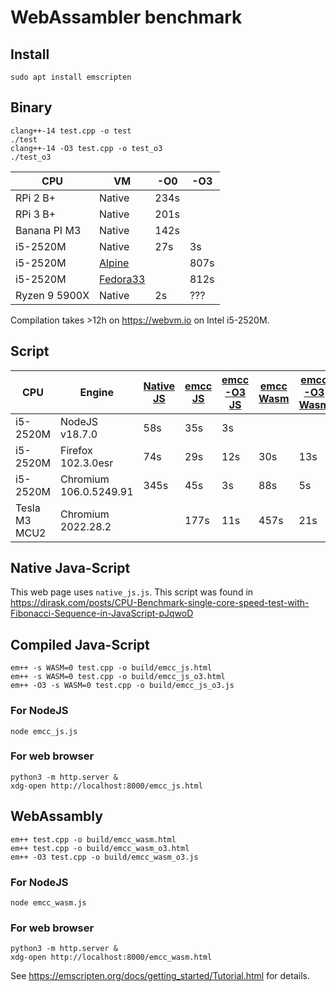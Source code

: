 # WebAssambler benchmark

## Install

```
sudo apt install emscripten
```

## Binary

```
clang++-14 test.cpp -o test
./test
clang++-14 -O3 test.cpp -o test_o3
./test_o3
```

| CPU		| VM		| -O0	| -O3	|
|---------------|-------	|-------|-------|
| RPi 2 B+	|Native		| 234s	|	|
| RPi 3 B+	|Native		| 201s	|	|
| Banana PI M3	|Native		| 142s	|	|
| i5-2520M	|Native		| 27s	| 3s	|
| i5-2520M	|[Alpine](https://bellard.org/jslinux/vm.html?url=alpine-x86.cfg&mem=192)||807s|
| i5-2520M	|[Fedora33](https://bellard.org/jslinux/vm.html?cpu=riscv64&url=fedora33-riscv.cfg&mem=256)||812s|
| Ryzen 9 5900X	|Native		| 2s	| ???	|

Compilation takes >12h on https://webvm.io on Intel i5-2520M.

## Script

| CPU		|Engine			|[Native JS](https://raw.githack.com/twischer/wasmbench/main/native_js.html)|[emcc JS](https://raw.githack.com/twischer/wasmbench/main/build/emcc_js.html)|[emcc -O3 JS](https://raw.githack.com/twischer/wasmbench/main/build/emcc_js_o3.html)|[emcc Wasm](https://raw.githack.com/twischer/wasmbench/main/build/emcc_wasm.html)|[emcc -O3 Wasm](https://raw.githack.com/twischer/wasmbench/main/build/emcc_wasm_o3.html)|
|---------------|-----------------------|----|----|----|----|----|
| i5-2520M	|NodeJS	v18.7.0		| 58s| 35s|  3s|    |    |
| i5-2520M	|Firefox 102.3.0esr	| 74s| 29s| 12s| 30s| 13s|
| i5-2520M	|Chromium 106.0.5249.91	|345s| 45s|  3s| 88s|  5s|
| Tesla M3 MCU2 |Chromium 2022.28.2	|    |177s| 11s|457s| 21s|

## Native Java-Script

This web page uses `native_js.js`. This script was found in
https://dirask.com/posts/CPU-Benchmark-single-core-speed-test-with-Fibonacci-Sequence-in-JavaScript-pJqwoD

## Compiled Java-Script

```
em++ -s WASM=0 test.cpp -o build/emcc_js.html
em++ -s WASM=0 test.cpp -o build/emcc_js_o3.html
em++ -O3 -s WASM=0 test.cpp -o build/emcc_js_o3.js
```

### For NodeJS

```
node emcc_js.js
```

### For web browser

```
python3 -m http.server &
xdg-open http://localhost:8000/emcc_js.html
```

## WebAssambly

```
em++ test.cpp -o build/emcc_wasm.html
em++ test.cpp -o build/emcc_wasm_o3.html
em++ -O3 test.cpp -o build/emcc_wasm_o3.js
```

### For NodeJS

```
node emcc_wasm.js
```

### For web browser

```
python3 -m http.server &
xdg-open http://localhost:8000/emcc_wasm.html
```
See https://emscripten.org/docs/getting_started/Tutorial.html for details.

